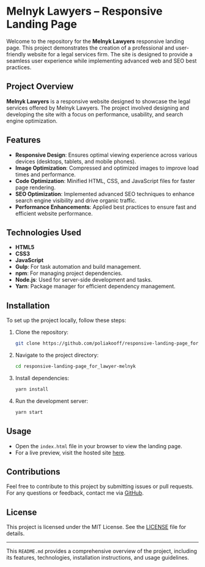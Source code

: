 # Melnyk Lawyers – Responsive Landing Page

Welcome to the repository for the **Melnyk Lawyers** responsive landing page. This project demonstrates the creation of a professional and user-friendly website for a legal services firm. The site is designed to provide a seamless user experience while implementing advanced web and SEO best practices.

## Project Overview

**Melnyk Lawyers** is a responsive website designed to showcase the legal services offered by Melnyk Lawyers. The project involved designing and developing the site with a focus on performance, usability, and search engine optimization.

## Features

- **Responsive Design**: Ensures optimal viewing experience across various devices (desktops, tablets, and mobile phones).
- **Image Optimization**: Compressed and optimized images to improve load times and performance.
- **Code Optimization**: Minified HTML, CSS, and JavaScript files for faster page rendering.
- **SEO Optimization**: Implemented advanced SEO techniques to enhance search engine visibility and drive organic traffic.
- **Performance Enhancements**: Applied best practices to ensure fast and efficient website performance.

## Technologies Used

- **HTML5**
- **CSS3**
- **JavaScript**
- **Gulp**: For task automation and build management.
- **npm**: For managing project dependencies.
- **Node.js**: Used for server-side development and tasks.
- **Yarn**: Package manager for efficient dependency management.

## Installation

To set up the project locally, follow these steps:

1. Clone the repository:
   ```bash
   git clone https://github.com/poliakooff/responsive-landing-page_for_lawyer-melnyk.git
   ```

2. Navigate to the project directory:
   ```bash
   cd responsive-landing-page_for_lawyer-melnyk
   ```

3. Install dependencies:
   ```bash
   yarn install
   ```

4. Run the development server:
   ```bash
   yarn start
   ```

## Usage

- Open the `index.html` file in your browser to view the landing page.
- For a live preview, visit the hosted site [here](https://poliakooff.github.io/responsive-landing-page_for_lawyer-melnyk/).

## Contributions

Feel free to contribute to this project by submitting issues or pull requests. For any questions or feedback, contact me via [GitHub](https://github.com/poliakooff).

## License

This project is licensed under the MIT License. See the [LICENSE](LICENSE) file for details.

---

This `README.md` provides a comprehensive overview of the project, including its features, technologies, installation instructions, and usage guidelines.
